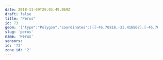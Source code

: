 ```yaml
---
date: 2018-11-09T20:05:49.069Z
draft: false
title: "Perus"
id: 73
geom: '{"type":"Polygon","coordinates":[[[-46.70818,-23.416567],[-46.708261,-23.416562],[-46.708632,-23.416201],[-46.7094,-23.414986],[-46.709433,-23.413639],[-46.70925,-23.412369],[-46.709423,-23.411141],[-46.709345,-23.409567],[-46.709642,-23.409008],[-46.709731,-23.40781],[-46.709922,-23.407558],[-46.710636,-23.406237],[-46.710737,-23.406182],[-46.711115,-23.406198],[-46.712027,-23.406664],[-46.71347,-23.407157],[-46.71385,-23.407421],[-46.714568,-23.407386],[-46.715266,-23.407499],[-46.71573,-23.407501],[-46.716243,-23.407381],[-46.717071,-23.406863],[-46.718429,-23.405526],[-46.720164,-23.4033],[-46.720081,-23.402588],[-46.720282,-23.402374],[-46.720413,-23.402074],[-46.720171,-23.400878],[-46.71983,-23.400072],[-46.719733,-23.399591],[-46.719786,-23.399388],[-46.719654,-23.399248],[-46.719764,-23.399112],[-46.719645,-23.398772],[-46.720034,-23.39847],[-46.720252,-23.39811],[-46.72028,-23.397831],[-46.720419,-23.397683],[-46.720347,-23.39752],[-46.720988,-23.397191],[-46.721273,-23.397133],[-46.721492,-23.396822],[-46.721562,-23.396599],[-46.721455,-23.39634],[-46.72147,-23.396211],[-46.721705,-23.395935],[-46.721951,-23.39599],[-46.722148,-23.395933],[-46.722871,-23.395906],[-46.723423,-23.395563],[-46.724348,-23.395258],[-46.725219,-23.394819],[-46.726103,-23.394781],[-46.726466,-23.394859],[-46.727188,-23.394797],[-46.727405,-23.394758],[-46.727598,-23.394553],[-46.728044,-23.394563],[-46.728233,-23.394453],[-46.728598,-23.3944],[-46.729211,-23.394419],[-46.729654,-23.394124],[-46.729879,-23.393607],[-46.730084,-23.393408],[-46.730442,-23.393342],[-46.730802,-23.393394],[-46.731425,-23.392984],[-46.731837,-23.393079],[-46.731819,-23.392867],[-46.732289,-23.392472],[-46.732465,-23.392233],[-46.732768,-23.392039],[-46.733013,-23.391592],[-46.733373,-23.391259],[-46.733499,-23.391212],[-46.733898,-23.390211],[-46.734313,-23.389887],[-46.734436,-23.389509],[-46.734699,-23.389244],[-46.734844,-23.388928],[-46.734773,-23.388699],[-46.73551,-23.388146],[-46.735805,-23.388164],[-46.735942,-23.388318],[-46.736232,-23.388372],[-46.737047,-23.3888],[-46.737938,-23.389026],[-46.739451,-23.389227],[-46.740635,-23.389183],[-46.741793,-23.389545],[-46.742141,-23.389523],[-46.742532,-23.389314],[-46.743445,-23.389272],[-46.744216,-23.389467],[-46.745367,-23.389393],[-46.745806,-23.389613],[-46.74632,-23.389637],[-46.746801,-23.38941],[-46.747251,-23.389341],[-46.747329,-23.38935],[-46.747522,-23.389687],[-46.747938,-23.389545],[-46.748167,-23.389534],[-46.748559,-23.389717],[-46.748778,-23.389743],[-46.7493,-23.389565],[-46.74967,-23.389548],[-46.749931,-23.389732],[-46.750265,-23.38972],[-46.750872,-23.390223],[-46.751439,-23.390104],[-46.751664,-23.390154],[-46.751996,-23.389837],[-46.753284,-23.389165],[-46.754023,-23.388222],[-46.754263,-23.388032],[-46.754182,-23.387743],[-46.754547,-23.387296],[-46.754822,-23.387402],[-46.755309,-23.387329],[-46.75561,-23.387112],[-46.756483,-23.386836],[-46.756836,-23.386607],[-46.758307,-23.386358],[-46.758837,-23.386309],[-46.75911,-23.386357],[-46.759839,-23.386635],[-46.759935,-23.386596],[-46.760228,-23.386041],[-46.760384,-23.38598],[-46.760551,-23.386038],[-46.761233,-23.387026],[-46.761461,-23.387122],[-46.763005,-23.386283],[-46.763599,-23.386144],[-46.764182,-23.38627],[-46.764426,-23.38622],[-46.76449,-23.386143],[-46.764464,-23.385959],[-46.763888,-23.385329],[-46.76383,-23.385137],[-46.763911,-23.384987],[-46.764113,-23.384886],[-46.764233,-23.384893],[-46.76475,-23.385191],[-46.765129,-23.385631],[-46.765478,-23.386187],[-46.766145,-23.386727],[-46.766419,-23.386796],[-46.767239,-23.38671],[-46.76756,-23.386886],[-46.768134,-23.387709],[-46.768054,-23.387919],[-46.767687,-23.388436],[-46.76768,-23.388607],[-46.767868,-23.38925],[-46.768188,-23.389354],[-46.768381,-23.389287],[-46.768604,-23.38905],[-46.768816,-23.388637],[-46.769189,-23.388261],[-46.769564,-23.388299],[-46.769847,-23.388399],[-46.770038,-23.388512],[-46.770287,-23.388868],[-46.770435,-23.389213],[-46.770466,-23.389494],[-46.77048,-23.390926],[-46.77055,-23.391618],[-46.770477,-23.391717],[-46.770168,-23.391725],[-46.770054,-23.392149],[-46.770092,-23.39229],[-46.770337,-23.392321],[-46.770677,-23.392522],[-46.77098,-23.393057],[-46.770953,-23.393135],[-46.770806,-23.393166],[-46.770357,-23.393123],[-46.770241,-23.393443],[-46.770229,-23.393686],[-46.770458,-23.393961],[-46.770455,-23.394287],[-46.770563,-23.394522],[-46.770433,-23.394912],[-46.770925,-23.395247],[-46.771002,-23.395412],[-46.770839,-23.396122],[-46.77093,-23.396225],[-46.770799,-23.397103],[-46.7709,-23.39747],[-46.771077,-23.397532],[-46.772079,-23.397072],[-46.77279,-23.396934],[-46.774324,-23.397189],[-46.774826,-23.397073],[-46.775163,-23.396823],[-46.775284,-23.396832],[-46.775606,-23.396913],[-46.775804,-23.397175],[-46.776609,-23.397541],[-46.777271,-23.397657],[-46.777351,-23.397746],[-46.777384,-23.397931],[-46.777337,-23.398022],[-46.776277,-23.398584],[-46.77623,-23.398663],[-46.776268,-23.398758],[-46.776444,-23.39884],[-46.777046,-23.398973],[-46.777361,-23.398897],[-46.777709,-23.398674],[-46.778547,-23.398754],[-46.779327,-23.398583],[-46.780241,-23.398471],[-46.781048,-23.398052],[-46.781377,-23.398222],[-46.781869,-23.398761],[-46.782214,-23.399011],[-46.782655,-23.398997],[-46.783267,-23.398763],[-46.783466,-23.39874],[-46.783541,-23.398778],[-46.783578,-23.398906],[-46.783903,-23.399114],[-46.784095,-23.399326],[-46.784181,-23.399474],[-46.784175,-23.399752],[-46.78378,-23.400525],[-46.783673,-23.400983],[-46.782963,-23.40179],[-46.78291,-23.401948],[-46.782932,-23.402655],[-46.782609,-23.403296],[-46.782631,-23.40349],[-46.783257,-23.404073],[-46.783468,-23.404169],[-46.783665,-23.404185],[-46.784628,-23.404004],[-46.785186,-23.404066],[-46.785982,-23.405014],[-46.785699,-23.405142],[-46.785206,-23.405184],[-46.784735,-23.405145],[-46.784204,-23.405351],[-46.783445,-23.405398],[-46.782957,-23.405553],[-46.782282,-23.405615],[-46.781532,-23.405636],[-46.781156,-23.405582],[-46.780658,-23.405625],[-46.779951,-23.405816],[-46.779088,-23.406303],[-46.779106,-23.406679],[-46.778798,-23.406765],[-46.778664,-23.406882],[-46.778053,-23.407734],[-46.777862,-23.40821],[-46.777611,-23.408567],[-46.77664,-23.409349],[-46.776434,-23.409592],[-46.775691,-23.409802],[-46.775309,-23.410018],[-46.774787,-23.411465],[-46.774612,-23.411678],[-46.773728,-23.412402],[-46.773766,-23.413004],[-46.773598,-23.413841],[-46.773509,-23.413919],[-46.772646,-23.414174],[-46.772506,-23.41433],[-46.772394,-23.414694],[-46.772347,-23.41497],[-46.772521,-23.415409],[-46.772634,-23.415635],[-46.772932,-23.415973],[-46.772692,-23.416479],[-46.772576,-23.416906],[-46.772499,-23.417005],[-46.772396,-23.41702],[-46.772044,-23.41686],[-46.771854,-23.416913],[-46.771648,-23.417588],[-46.771709,-23.417904],[-46.771671,-23.418033],[-46.771254,-23.418606],[-46.771049,-23.418769],[-46.770129,-23.419115],[-46.767811,-23.419338],[-46.766918,-23.4191],[-46.766608,-23.419127],[-46.766339,-23.419249],[-46.766022,-23.419189],[-46.765965,-23.419097],[-46.765939,-23.418698],[-46.765885,-23.418621],[-46.765784,-23.418615],[-46.765593,-23.418683],[-46.765135,-23.419045],[-46.765075,-23.419181],[-46.76514,-23.419404],[-46.764989,-23.419616],[-46.764237,-23.419663],[-46.763925,-23.419995],[-46.763821,-23.419961],[-46.763621,-23.420058],[-46.763101,-23.420882],[-46.763083,-23.420995],[-46.762942,-23.421099],[-46.762762,-23.421584],[-46.762411,-23.421909],[-46.761828,-23.422666],[-46.761559,-23.423504],[-46.761796,-23.423811],[-46.762241,-23.424189],[-46.762324,-23.424409],[-46.762161,-23.424551],[-46.762621,-23.425132],[-46.762241,-23.425926],[-46.761605,-23.426441],[-46.761406,-23.426484],[-46.761217,-23.427173],[-46.761206,-23.427488],[-46.761348,-23.428175],[-46.761431,-23.428253],[-46.761581,-23.428237],[-46.762098,-23.428373],[-46.762168,-23.428816],[-46.7621,-23.428903],[-46.761901,-23.428926],[-46.76161,-23.429098],[-46.761548,-23.429349],[-46.761536,-23.429589],[-46.761769,-23.430232],[-46.761328,-23.430662],[-46.761283,-23.430868],[-46.761335,-23.431059],[-46.76157,-23.431308],[-46.761631,-23.431817],[-46.759227,-23.431688],[-46.755656,-23.431594],[-46.747938,-23.431001],[-46.747859,-23.430438],[-46.747818,-23.430393],[-46.747658,-23.430412],[-46.747428,-23.430183],[-46.748018,-23.42965],[-46.747946,-23.42942],[-46.748017,-23.429293],[-46.748266,-23.429228],[-46.748363,-23.429137],[-46.748092,-23.429014],[-46.747885,-23.428615],[-46.747804,-23.42874],[-46.74765,-23.428629],[-46.747707,-23.428171],[-46.747668,-23.427671],[-46.747852,-23.427611],[-46.747978,-23.427448],[-46.747754,-23.427155],[-46.747559,-23.426362],[-46.747418,-23.426142],[-46.747495,-23.425726],[-46.747419,-23.42536],[-46.747266,-23.425025],[-46.747121,-23.424913],[-46.746778,-23.424802],[-46.746329,-23.424921],[-46.746202,-23.42484],[-46.746323,-23.424737],[-46.746322,-23.42466],[-46.746035,-23.424711],[-46.745641,-23.424216],[-46.745459,-23.424125],[-46.745391,-23.423996],[-46.745096,-23.423753],[-46.745141,-23.42351],[-46.744973,-23.423144],[-46.7448,-23.422981],[-46.744627,-23.422912],[-46.744492,-23.422628],[-46.744139,-23.422484],[-46.743963,-23.42227],[-46.743867,-23.422299],[-46.743267,-23.422056],[-46.743212,-23.421934],[-46.743241,-23.421428],[-46.742827,-23.421669],[-46.742186,-23.421699],[-46.74163,-23.4216],[-46.740986,-23.421192],[-46.740401,-23.421127],[-46.740243,-23.421258],[-46.739992,-23.421299],[-46.739842,-23.421232],[-46.739581,-23.420944],[-46.739134,-23.420794],[-46.738899,-23.420609],[-46.738289,-23.420398],[-46.737748,-23.420635],[-46.736856,-23.420558],[-46.736324,-23.420735],[-46.736151,-23.420684],[-46.735801,-23.420298],[-46.735603,-23.420256],[-46.734822,-23.420581],[-46.733534,-23.420858],[-46.732713,-23.421224],[-46.730092,-23.423012],[-46.730013,-23.423288],[-46.729614,-23.423608],[-46.729214,-23.424476],[-46.729048,-23.424653],[-46.728915,-23.424518],[-46.728885,-23.424288],[-46.729362,-23.422635],[-46.729208,-23.422387],[-46.728691,-23.42211],[-46.728584,-23.42215],[-46.72783,-23.423124],[-46.727568,-23.4233],[-46.727153,-23.423434],[-46.726689,-23.423434],[-46.726292,-23.42333],[-46.725339,-23.42277],[-46.725108,-23.42269],[-46.724895,-23.4227],[-46.724693,-23.422845],[-46.724482,-23.422804],[-46.723756,-23.422944],[-46.72309,-23.423387],[-46.723817,-23.42349],[-46.723843,-23.423813],[-46.72444,-23.423976],[-46.724403,-23.424738],[-46.724364,-23.4248],[-46.724156,-23.42482],[-46.724161,-23.424926],[-46.724299,-23.425089],[-46.724327,-23.42528],[-46.724229,-23.425379],[-46.724019,-23.425384],[-46.723608,-23.426106],[-46.723417,-23.426227],[-46.723292,-23.426395],[-46.723208,-23.426849],[-46.723124,-23.426925],[-46.723245,-23.427062],[-46.723255,-23.427238],[-46.723068,-23.427466],[-46.722625,-23.427517],[-46.722077,-23.42743],[-46.721573,-23.427273],[-46.720447,-23.426755],[-46.719986,-23.426648],[-46.719197,-23.426604],[-46.718815,-23.426379],[-46.718315,-23.42632],[-46.718139,-23.426237],[-46.718065,-23.426133],[-46.717997,-23.425675],[-46.717871,-23.425536],[-46.717712,-23.425175],[-46.717199,-23.424941],[-46.716833,-23.424421],[-46.716802,-23.42415],[-46.716952,-23.42346],[-46.716736,-23.422781],[-46.716687,-23.422366],[-46.716481,-23.422197],[-46.715261,-23.42177],[-46.714304,-23.421684],[-46.713102,-23.421708],[-46.711974,-23.421558],[-46.711691,-23.421322],[-46.711373,-23.421226],[-46.711122,-23.421282],[-46.710881,-23.421433],[-46.71053,-23.421494],[-46.709744,-23.421512],[-46.708946,-23.421347],[-46.708782,-23.42116],[-46.708724,-23.420907],[-46.708488,-23.419132],[-46.708426,-23.417482],[-46.708277,-23.416654],[-46.70818,-23.416567]]]}'
slug: 'perus'
name: 'Perus'
sensors:
id: '73'
zone_id: '2'
---
```

		